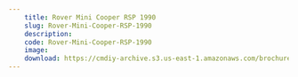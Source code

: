 ```yaml
---
    title: Rover Mini Cooper RSP 1990
    slug: Rover-Mini-Cooper-RSP-1990
    description:
    code: Rover-Mini-Cooper-RSP-1990
    image:
    download: https://cmdiy-archive.s3.us-east-1.amazonaws.com/brochures/documents/Rover+Mini+Cooper+RSP+1990.pdf
---
```

<!-- Content of the page -->

##
        